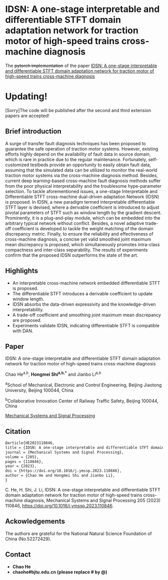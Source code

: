 # IDSN: A one-stage interpretable and differentiable STFT domain adaptation network for traction motor of high-speed trains cross-machine diagnosis

The ~~pytorch implementation~~ of the paper [IDSN: A one-stage interpretable and differentiable STFT domain adaptation network for traction motor of high-speed trains cross-machine diagnosis](https://doi.org/10.1016/j.ymssp.2023.110846)


# Updating!

[Sorry]The code will be published after the second and third extension papers are accepted!





## Brief introduction  
A surge of transfer fault diagnosis techniques has been proposed to guarantee the safe operation of traction motor systems. However, existing efforts highly depend on the availability of fault data in source domain, which is rare in practice due to the regular maintenance. Fortunately, self-customized testbeds provide an opportunity to easily obtain fault data, assuming that the simulated data can be utilized to monitor the real-world traction motor systems via the cross-machine diagnosis method. Besides, current deep learning-based cross-machine fault diagnosis methods suffer from the poor physical interpretability and the troublesome hype-parameter selection. To tackle aforementioned issues, a one-stage Interpretable and Differentiable STFT cross-machine dual-driven adaptation Network (IDSN) is proposed. In IDSN, a new paradigm termed interpretable differentiable STFT layer is devised, where a derivable coefficient is introduced to adjust pivotal parameters of STFT such as window length by the gradient descent. Prominently, it is a plug-and-play module, which can be embedded into the arbitrary typical network without conflict. Besides, a novel adaptive trade-off coefficient is developed to tackle the weight matching of the domain discrepancy metric. Finally, to ensure the reliability and effectiveness of cross-machine diagnosis, a concise yet valid smoothed joint maximum mean discrepancy is proposed, which simultaneously promotes intra-class compactness and inter-class separability. The results of experiments confirm that the proposed IDSN outperforms the state of the art.

## Highlights

- An interpretable cross-machine network embedded differentiable STFT is proposed.
- The differentiable STFT introduces a derivable coefficient to update window length.
- IDSN absorbs the data-driven expressivity and the knowledge-driven interpretability.
- A trade-off coefficient and smoothing joint maximum mean discrepancy are proposed.
- Experiments validate IDSN, indicating differentiable STFT is compatible with DAN.


## Paper
IDSN: A one-stage interpretable and differentiable STFT domain adaptation network for traction motor of high-speed trains cross-machine diagnosis 

Chao He<sup>a,b</sup>, **Hongmei Shi<sup>a,b,*</sup>** and Jianbo Li<sup>a,b</sup>

<sup>a</sup>School of Mechanical, Electronic and Control Engineering, Beijing Jiaotong University, Beijing 100044, China 

<sup>b</sup>Collaborative Innovation Center of Railway Traffic Safety, Beijing 100044, China 

[Mechanical Systems and Signal Processing](https://www.sciencedirect.com/journal/mechanical-systems-and-signal-processing/vol/205/suppl/C)



## Citation

```html
@article{HE2023110846,
title = {IDSN: A one-stage interpretable and differentiable STFT domain adaptation network for traction motor of high-speed trains cross-machine diagnosis},
journal = {Mechanical Systems and Signal Processing},
volume = {205},
pages = {110846},
year = {2023},
doi = {https://doi.org/10.1016/j.ymssp.2023.110846},
author = {Chao He and Hongmei Shi and Jianbo Li},
} 
```


C. He, H. Shi, J. Li, IDSN: A one-stage interpretable and differentiable STFT domain adaptation network for traction motor of high-speed trains cross-machine diagnosis, Mechanical Systems and Signal Processing 205 (2023) 110846, https://doi.org/10.1016/j.ymssp.2023.110846.



## Ackowledgements
The authors are grateful for the National Natural Science Foundation of China (No.52272429).



## Contact

- **Chao He**
- **chaohe#bjtu.edu.cn (please replace # by @)**

​      
